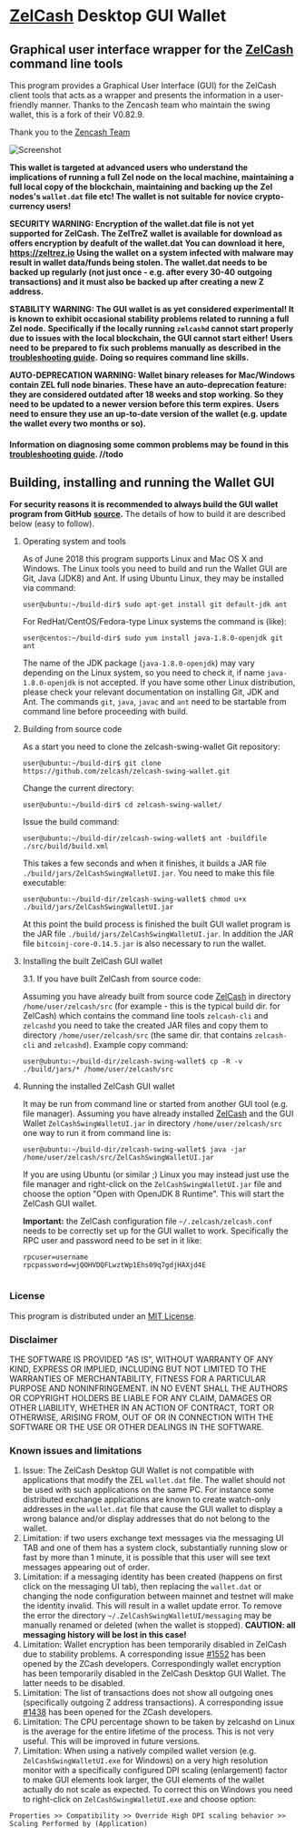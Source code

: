 # [ZelCash](https://zel.cash/) Desktop GUI Wallet

## Graphical user interface wrapper for the [ZelCash](https://zel.cash) command line tools

This program provides a Graphical User Interface (GUI) for the ZelCash client tools that acts as a wrapper and 
presents the information in a user-friendly manner. Thanks to the Zencash team who maintain the swing wallet, this is a fork of their V0.82.9. 

Thank you to the [Zencash Team](https://zencash.com/) 

![Screenshot](https://github.com/zelcash/zelcash-swing-wallet/raw/master/docs/ZelCashWallet.png "Main Window")

**This wallet is targeted at advanced users who understand the implications of running a full Zel node on**
**the local machine, maintaining a full local copy of the blockchain, maintaining and backing up the**
**Zel nodes's `wallet.dat` file etc! The wallet is not suitable for novice crypto-currency users!**

**SECURITY WARNING: Encryption of the wallet.dat file is not yet supported for ZelCash. The ZelTreZ** 
**wallet is available for download as offers encryption by deafult of the wallet.dat** 
**You can download it here, https://zeltrez.io Using the wallet** 
**on a system infected with malware may result in wallet data/funds being stolen. The**
**wallet.dat needs to be backed up regularly (not just once - e.g. after every 30-40**
**outgoing transactions) and it must also be backed up after creating a new Z address.**

**STABILITY WARNING: The GUI wallet is as yet considered experimental! It is known to exhibit occasional stability problems related to running a full Zel node.**
**Specifically if the locally running `zelcashd` cannot start properly due to issues with the local blockchain, the GUI cannot start either!**
**Users need to be prepared to fix such problems manually as described in the [troubleshooting guide](docs/TroubleshootingGuide.md).**
**Doing so requires command line skills.**

**AUTO-DEPRECATION WARNING: Wallet binary releases for Mac/Windows contain ZEL full node binaries. These have an auto-deprecation feature:**
**they are considered outdated after 18 weeks and stop working. So they need to be updated to a newer version before this term expires.**
**Users need to ensure they use an up-to-date version of the wallet (e.g. update the wallet every two months or so).**

#### Information on diagnosing some common problems may be found in this [troubleshooting guide](docs/TroubleshootingGuide.md). //todo

## Building, installing and running the Wallet GUI

**For security reasons it is recommended to always build the GUI wallet program from GitHub**
**[source](https://github.com/zelcash/zelcash-swing-wallet/archive/master.zip).**
The details of how to build it are described below (easy to follow). 


1. Operating system and tools

   As of June 2018 this program supports Linux and Mac OS X and Windows.
   The Linux tools you need to build and run the Wallet GUI are Git, Java (JDK8) and
   Ant. If using Ubuntu Linux, they may be installed via command: 
   ```
   user@ubuntu:~/build-dir$ sudo apt-get install git default-jdk ant
   ``` 
   For RedHat/CentOS/Fedora-type Linux systems the command is (like):
   ```
   user@centos:~/build-dir$ sudo yum install java-1.8.0-openjdk git ant 
   ```
   The name of the JDK package (`java-1.8.0-openjdk`) may vary depending on the Linux system, so you need to
   check it, if name `java-1.8.0-openjdk` is not accepted.
   If you have some other Linux distribution, please check your relevant documentation on installing Git, 
   JDK and Ant. The commands `git`, `java`, `javac` and `ant` need to be startable from command line 
   before proceeding with build.

2. Building from source code

   As a start you need to clone the zelcash-swing-wallet Git repository:
   ```
   user@ubuntu:~/build-dir$ git clone https://github.com/zelcash/zelcash-swing-wallet.git
   ```
   Change the current directory:
   ```
   user@ubuntu:~/build-dir$ cd zelcash-swing-wallet/
   ```
   Issue the build command:
   ```
   user@ubuntu:~/build-dir/zelcash-swing-wallet$ ant -buildfile ./src/build/build.xml
   ```
   This takes a few seconds and when it finishes, it builds a JAR file `./build/jars/ZelCashSwingWalletUI.jar`. 
   You need to make this file executable:
   ```
   user@ubuntu:~/build-dir/zelcash-swing-wallet$ chmod u+x ./build/jars/ZelCashSwingWalletUI.jar
   ```
   At this point the build process is finished the built GUI wallet program is the JAR 
   file `./build/jars/ZelCashSwingWalletUI.jar`. In addition the JAR file 
   `bitcoinj-core-0.14.5.jar` is also necessary to run the wallet. 

3. Installing the built ZelCash GUI wallet

   3.1. If you have built ZelCash from source code:

     Assuming you have already built from source code [ZelCash](https://zel.cash/) in directory `/home/user/zelcash/src` (for example - this is the typical build dir. for ZelCash) which contains the command line tools `zelcash-cli` and `zelcashd` you need to take the created JAR files and copy them to directory `/home/user/zelcash/src` (the same dir. that contains `zelcash-cli` and `zelcashd`). Example copy command:
      ```
      user@ubuntu:~/build-dir/zelcash-swing-wallet$ cp -R -v ./build/jars/* /home/user/zelcash/src    
      ```

4. Running the installed ZelCash GUI wallet

   It may be run from command line or started from another GUI tool (e.g. file manager). 
   Assuming you have already installed [ZelCash](https://zel.cash/) and the GUI Wallet `ZelCashSwingWalletUI.jar` in 
   directory `/home/user/zelcash/src` one way to run it from command line is:
   ```
   user@ubuntu:~/build-dir/zelcash-swing-wallet$ java -jar /home/user/zelcash/src/ZelCashSwingWalletUI.jar
   ```
   If you are using Ubuntu (or similar ;) Linux you may instead just use the file manager and 
   right-click on the `ZelCashSwingWalletUI.jar` file and choose the option "Open with OpenJDK 8 Runtime". 
   This will start the ZelCash GUI wallet.
   
   **Important:** the ZelCash configuration file `~/.zelcash/zelcash.conf` needs to be correctly set up for the GUI
   wallet to work. Specifically the RPC user and password need to be set in it like:
   ```
   rpcuser=username
   rpcpassword=wjQOHVDQFLwztWp1Ehs09q7gdjHAXjd4E
    
   ``` 


### License
This program is distributed under an [MIT License](https://github.com/zelcash/zelcash-swing-wallet/raw/master/LICENSE).

### Disclaimer

THE SOFTWARE IS PROVIDED "AS IS", WITHOUT WARRANTY OF ANY KIND, EXPRESS OR
IMPLIED, INCLUDING BUT NOT LIMITED TO THE WARRANTIES OF MERCHANTABILITY,
FITNESS FOR A PARTICULAR PURPOSE AND NONINFRINGEMENT. IN NO EVENT SHALL THE
AUTHORS OR COPYRIGHT HOLDERS BE LIABLE FOR ANY CLAIM, DAMAGES OR OTHER
LIABILITY, WHETHER IN AN ACTION OF CONTRACT, TORT OR OTHERWISE, ARISING FROM,
OUT OF OR IN CONNECTION WITH THE SOFTWARE OR THE USE OR OTHER DEALINGS IN THE
SOFTWARE.

### Known issues and limitations

1. Issue: The ZelCash Desktop GUI Wallet is not compatible with applications that modify the ZEL `wallet.dat` file. The wallet should not be used
with such applications on the same PC. For instance some distributed exchange applications are known to create watch-only addresses in the
`wallet.dat` file that cause the GUI wallet to display a wrong balance and/or display addresses that do not belong to the wallet. 
1. Limitation: if two users exchange text messages via the messaging UI TAB and one of them has a system clock, substantially running slow or fast by more than 1 minute, it is possible that this user will see text messages appearing out of order. 
1. Limitation: if a messaging identity has been created (happens on first click on the messaging UI tab), then replacing the `wallet.dat` or changing the node configuration between mainnet and testnet will make the identity invalid. This will result in a wallet update error. To remove the error the directory `~/.ZelCashSwingWalletUI/messaging` may be manually renamed or deleted (when the wallet is stopped). **CAUTION: all messaging history will be lost in this case!**
1. Limitation: Wallet encryption has been temporarily disabled in ZelCash due to stability problems. A corresponding issue 
[#1552](https://github.com/zcash/zcash/issues/1552) has been opened by the ZCash developers. Correspondingly
wallet encryption has been temporarily disabled in the ZelCash Desktop GUI Wallet.
The latter needs to be disabled. 
1. Limitation: The list of transactions does not show all outgoing ones (specifically outgoing Z address 
transactions). A corresponding issue [#1438](https://github.com/zcash/zcash/issues/1438) has been opened 
for the ZCash developers. 
1. Limitation: The CPU percentage shown to be taken by zelcashd on Linux is the average for the entire lifetime 
of the process. This is not very useful. This will be improved in future versions.
1. Limitation: When using a natively compiled wallet version (e.g. `ZelCashSwingWalletUI.exe` for Windows) on a 
very high resolution monitor with a specifically configured DPI scaling (enlargement) factor to make GUI 
elements look larger, the GUI elements of the wallet actually do not scale as expected. To correct this on
Windows you need to right-click on `ZelCashSwingWalletUI.exe` and choose option:
```
Properties >> Compatibility >> Override High DPI scaling behavior >> Scaling Performed by (Application)
```
